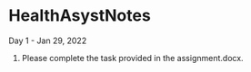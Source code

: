 # HealthAsystNotes
Day 1 - Jan 29, 2022
1. Please complete the task provided in the assignment.docx. 
